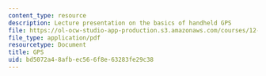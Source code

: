 ```yaml
---
content_type: resource
description: Lecture presentation on the basics of handheld GPS
file: https://ol-ocw-studio-app-production.s3.amazonaws.com/courses/12-s56-gps-where-are-you-fall-2008/bd5072a48afbec566f8e63283fe29c38_sem07.pdf
file_type: application/pdf
resourcetype: Document
title: GPS
uid: bd5072a4-8afb-ec56-6f8e-63283fe29c38
---
```


